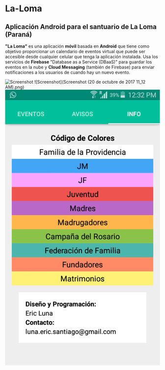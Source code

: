 # **La-Loma**
## **Aplicación Android para el santuario de La Loma (Paraná)**

**"La Loma"** es una aplicación **móvil** basada en **Android** que tiene como objetivo proporcionar un calendario de eventos virtual que puede ser accesible desde cualquier celular que tenga la aplicación instalada.
Usa los servicios de **Firebase** "Database as a Service (DBaaS)" para guardar los eventos en la nube y **Cloud Messaging** (también de Firebase) para enviar notificaciones a los usuarios de cuando hay un nuevo evento.

![Screenshot](Screenshot_2017-06-06-10-23-46.png)
![Screenshot](Screenshot (20 de octubre de 2017 11_12 AM).png)
![Screenshot](Screenshot_2017-09-12-12-32-57.png)

